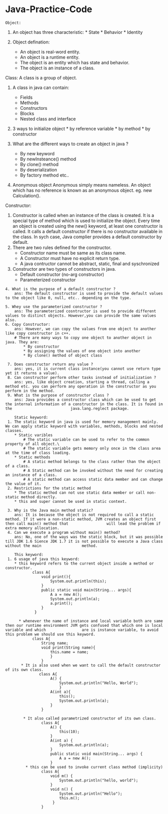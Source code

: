 # Java-Practice-Code
    
    Object: 
  1. An object has three characteristic: 
    * State
    * Behavior
    * Identity

  2. Object defination:
      * An object is real-word entity.
      * An object is a runtime entity.
      * The object is an entity which has state and behavior.
      * The object is an instance of a class.

  Class:
      A class is a group of object.
  1. A class in java can contain:
      * Fields
      * Methods
      * Constructors
      * Blocks
      * Nested class and interface

  2. 3 ways to initialize object
    * by reference variable
    * by method
    * by constructor
    
  3. What are the different ways to create an object in java ?
       * By new keyword
       * By newInsteance() method
       * By clone() method
       * By deserialization
       * By factory method etc..

  4. Anonymous object
      Anonymous simply means nameless. An object which has no reference is known as an anonymous object.
          eg. new Calculation().
          
  Constructor: 
  1. Constructor is called when an instance of the class is created. It is a special type of method which is used to initialize the object.
        Every time an object is created using the new() keyword,  at least one constructor is called. It calls a default constructor if there is no constructor         available in the class. In sych case, Java complier provides a default constructor by default.
   2. There are two rules defined for the constructor.
        * Constructor name must be same as its class name.
        * A Constructor must have no explicit return type.
        * A java contructor cannot be abstract, static, final and syschronized
   3. Constructor are two types of constructors in java.
        * Default constructor (no-arg constructor)
        * Parameterized constructor

    4. What is the purpose of a default constructor ?
        ans: The default constructor is used to provide the default values to the object like 0, null, etc.. depending on the type.
    
    5. Whey use the parameterized constructor ?
        ans: The parameterized cosntructor is used to provide different values to distinct objects. However,you can provide the same values also.
    6. Copy Constructor: 
        ans: However, we can copy the values from one object to another like copy constructor in c++.
        # There are many ways to copy one object to another object in java. They are: 
            * By constructor
            * By assigning the values of one object into another
            * By clone() method of object class
            
     7. Does constructor return any value ?
        ans: yes, it is current class instance(you cannot use return type yet it returns a value).
     8. Can constructor perform other tasks instead of initialization ?
        ans: yes, like object creation, starting a thread, calling a method etc. you can perform any operation in the constructor as you perform in the method.
     9. What is the purpose of constructor class ?
        ans: Java provides a constructor class which can be used to get the internal information of a constructor in the class. It is found in the                          java.lang.reglect package.

        Static keyword: 
     1. The static keyword in java is used for memory management mainly. We can apply static keyword with variables, methods, blocks and nested classes. 
        * Static varibles
            # The static variable can be used to refer to the common property of all object.\
            # The static variable gets memory only once in the class area at the time of class loading.
        * Static methods
            # A static method belongs to the class rather than the object of a class.
            # A Static method can be invoked without the need for creating an instance of a class.
            # A static method can access static data member and can change the value of it.
     2. Restrictions for the static method
        * The static method can not use static data member or call non-static method directly.
        * this and super cannot be used in static context.
           
     3. Why is the Java main method static?
        ans: It is because the object is not required to call a static method. If it were a non-static method, JVM creates an object first then call main() method that                 will lead the problem if extra memory allocation.
     4. Can we execute a program without main() method?
        ans: No, one of the ways was the static block, but it was possible till JDK 1.6 Sience JDK 1.7 it is not possible to execute a Java class without the main                  method.
    
        This keyword: 
     1. 6 usage of java this keyword:
        * this keyword refers to the current object inside a method or constructor.
                class A{
                    void print(){
                        System.out.println(this);
                    }
                    public static void main(String... args){
                        A a = new A();
                        System.out.println(a);
                        a.print();
                    }
                 }
                 
          * whenever the name of instance and local variable both are same then our runtime environment JVM gets confused that which one is local variable and which                are is instance variable, to avoid this problem we should use this keyword.
                class A{
                    String name;
                    void print(String name){
                        this.name = name;
                        }
                    }
           * It is also used when we want to call the default constructor of its own class.
                   class A{
                        A() {
                            System.out.println("Hello, World");
                            }
                        A(int a){
                            this();
                            System.out.println(a);
                        }
                    }
                    
            * It also called parametrized constructor of its own class.
                    class A{
                        A() {
                            this(10);
                        }
                        A(int a) {
                            System.out.println(a);
                        }
                        public static void main(String... args) {
                            A a = new A();
                        }
             * this can be used to invoke current class method (implicity)
                    class A{
                        void m() {
                            System.out.println("hello, world");
                        }
                        void n() {
                            System.out.println("Hello");
                            this.m();
                         }
                    }
                
                
                
                
                
                
                
                
                
                
                
                
                
                
                
                
                
                
                
                
                
                
                
                
                
                
                
                
                
                
    
    
    
    
    
    

